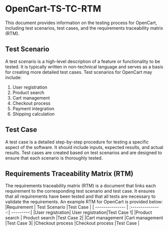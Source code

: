 # OpenCart-TS-TC-RTM

This document provides information on the testing process for OpenCart, including test scenarios, test cases, and the requirements traceability matrix (RTM).

## Test Scenario

A test scenario is a high-level description of a feature or functionality to be tested. It is typically written in non-technical language and serves as a basis for creating more detailed test cases. Test scenarios for OpenCart may include:

   1. User registration
   2. Product search
   3. Cart management
   4. Checkout process
   5. Payment integration
   6. Shipping calculation

## Test Case

A test case is a detailed step-by-step procedure for testing a specific aspect of the software. It should include inputs, expected results, and actual results. Test cases are created based on test scenarios and are designed to ensure that each scenario is thoroughly tested.


## Requirements Traceability Matrix (RTM)

The requirements traceability matrix (RTM) is a document that links each requirement to the corresponding test scenario and test case. It ensures that all requirements have been tested and that all tests are necessary to validate the requirements. An example RTM for OpenCart is provided below:
|Requirement	    | Test Scenario	   |Test Case  |
| --------------- | :---------------:| ---------:|
|User registration|	User registration|Test Case 1|
|Product search	  | Product search	 |Test Case 2|
|Cart management	|Cart management	 |Test Case 3|
|Checkout process	|Checkout process	 |Test Case |

